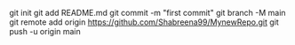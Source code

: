 git init
git add README.md
git commit -m "first commit"
git branch -M main
git remote add origin https://github.com/Shabreena99/MynewRepo.git
git push -u origin main
